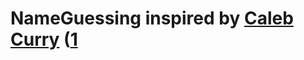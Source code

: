 # NameGuessing inspired by [Caleb Curry](https://www.youtube.com/channel/UCZUyPT9DkJWmS_DzdOi7RIA) ([1](https://youtu.be/_bYFu9mBnr4?t=12757)

